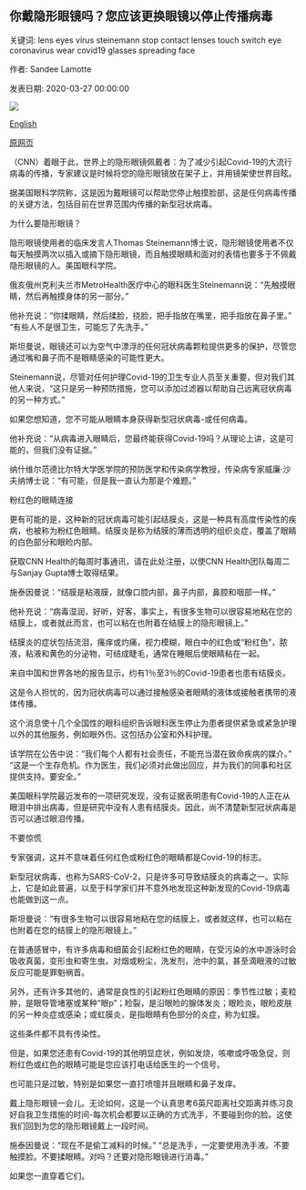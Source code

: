 ## 你戴隐形眼镜吗？您应该更换眼镜以停止传播病毒

关键词: lens eyes virus steinemann stop contact lenses touch switch eye coronavirus wear covid19 glasses spreading face

作者: Sandee Lamotte

发表日期: 2020-03-27 00:00:00

![](https://cdn.cnn.com/cnnnext/dam/assets/170717131904-02-contact-lenses-stock-super-tease.jpg)

[English](Do%20you%20wear%20contact%20lenses%3F%20You%20should%20switch%20to%20glasses%20to%20stop%20spreading%20the%20virus.md)

[原网页](https://edition.cnn.com/2020/03/27/health/contact-lens-glasses-coronavirus-wellness/index.html)

（CNN）着眼于此，世界上的隐形眼镜佩戴者：为了减少引起Covid-19的大流行病毒的传播，专家建议是时候将您的隐形眼镜放在架子上，并用镜架使世界目眩。

据美国眼科学院称，这是因为戴眼镜可以帮助您停止触摸脸部，这是任何病毒传播的关键方法，包括目前在世界范围内传播的新型冠状病毒。

为什么要隐形眼镜？

隐形眼镜使用者的临床发言人Thomas Steinemann博士说，隐形眼镜使用者不仅每天触摸两次以插入或摘下隐形眼镜，而且触摸眼睛和面对的表情也要多于不佩戴隐形眼镜的人。美国眼科学院。

俄亥俄州克利夫兰市MetroHealth医疗中心的眼科医生Steinemann说：“先触摸眼睛，然后再触摸身体的另一部分。”

他补充说：“你揉眼睛，然后揉脸，挠脸，把手指放在嘴里，把手指放在鼻子里。” “有些人不是很卫生，可能忘了先洗手。”

斯坦曼说，眼镜还可以为空气中漂浮的任何冠状病毒颗粒提供更多的保护，尽管您通过嘴和鼻子而不是眼睛感染的可能性更大。

Steinemann说，尽管对任何护理Covid-19的卫生专业人员至关重要，但对我们其他人来说，“这只是另一种预防措施，您可以添加过滤器以帮助自己远离冠状病毒的另一种方式。”

如果您想知道，您不可能从眼睛本身获得新型冠状病毒-或任何病毒。

他补充说：“从病毒进入眼睛后，您最终能获得Covid-19吗？从理论上讲，这是可能的，但我们没有证据。”

纳什维尔范德比尔特大学医学院的预防医学和传染病学教授，传染病专家威廉·沙夫纳博士说：“有可能，但是我一直认为那是个难题。”

粉红色的眼睛连接

更有可能的是，这种新的冠状病毒可能引起结膜炎，这是一种具有高度传染性的疾病，也被称为粉红色眼睛。结膜炎是称为结膜的薄而透明的组织炎症，覆盖了眼睛的白色部分和眼睑内部。

获取CNN Health的每周时事通讯，请在此处注册，以使CNN Health团队每周二与Sanjay Gupta博士取得结果。

施泰因曼说：“结膜是粘液膜，就像口腔内部，鼻子内部，鼻腔和咽部一样。”

他补充说：“病毒湿润，好听，好客，事实上，有很多生物可以很容易地粘在您的结膜上，或者就此而言，也可以粘在也附着在结膜上的隐形眼镜上。”

结膜炎的症状包括流泪，瘙痒或灼痛，视力模糊，眼白中的红色或“粉红色”，脓液，粘液和黄色的分泌物，可结成睫毛，通常在睡眠后使眼睛粘在一起。

来自中国和世界各地的报告显示，约有1％至3％的Covid-19患者也患有结膜炎。

这是令人担忧的，因为冠状病毒可以通过接触感染者眼睛的液体或接触者携带的液体传播。

这个消息使十几个全国性的眼科组织告诉眼科医生停止为患者提供紧急或紧急护理以外的其他服务，例如眼外伤。这包括办公室和外科护理。

该学院在公告中说：“我们每个人都有社会责任，不能充当潜在致命疾病的媒介。” “这是一个生存危机。作为医生，我们必须对此做出回应，并为我们的同事和社区提供支持。要安全。”

美国眼科学院最近发布的一项研究发现，没有证据表明患有Covid-19的人正在从眼泪中排出病毒，但是研究中没有人患有结膜炎。因此，尚不清楚新型冠状病毒是否可以通过眼泪传播。

不要惊慌

专家强调，这并不意味着任何红色或粉红色的眼睛都是Covid-19的标志。

新型冠状病毒，也称为SARS-CoV-2，只是许多可导致结膜炎的病毒之一。实际上，它是如此普遍，以至于科学家们并不意外地发现这种新发现的Covid-19病毒也能做到这一点。

斯坦曼说：“有很多生物可以很容易地粘在您的结膜上，或者就这样，也可以粘在也附着在您的结膜上的隐形眼镜上。”

在普通感冒中，有许多病毒和细菌会引起粉红色的眼睛，在受污染的水中游泳时会吸收真菌，变形虫和寄生虫。对烟或粉尘，洗发剂，池中的氯，甚至滴眼液的过敏反应可能是罪魁祸首。

另外，还有许多其他的，通常是良性的引起粉红色眼睛的原因：季节性过敏；麦粒肿，是眼导管堵塞或某种“眼p”；睑裂，是沿眼睑的腺体发炎；眼睑炎，眼睑皮肤的另一种炎症或感染；或虹膜炎，是指眼睛有色部分的炎症，称为虹膜。

这些条件都不具有传染性。

但是，如果您还患有Covid-19的其他明显症状，例如发烧，咳嗽或呼吸急促，则粉红色或红色的眼睛可能是您应该打电话给医生的一个信号。

也可能只是过敏，特别是如果您一直打喷嚏并且眼睛和鼻子发痒。

戴上隐形眼镜一会儿。无论如何，这是一个认真思考6英尺距离社交距离并练习良好自我卫生措施的时间-每次机会都要以正确的方式洗手，不要碰到你的脸。这使我们回到为您的隐形眼镜戴上一段时间。

施泰因曼说：“现在不是偷工减料的时候。” “总是洗手，一定要使用洗手液。不要触摸脸。不要揉眼睛。对吗？还要对隐形眼镜进行消毒。”

如果您一直穿着它们。